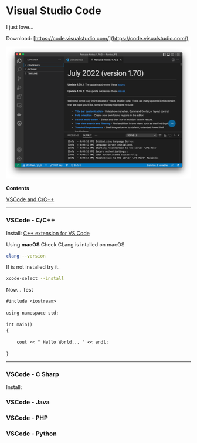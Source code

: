# Visual Studio Code

I just love...

Download: [https://code.visualstudio.com/](https://code.visualstudio.com/)

![](./images/001-VSCode.png)


**Contents**

[VSCode and C/C++](#vscode---cc)

___


### VSCode - C/C++

Install: [C++ extension for VS Code](https://marketplace.visualstudio.com/items?itemName=ms-vscode.cpptools)

Using **macOS**
Check CLang is intalled on macOS
```bash
clang --version
```
If is not installed try it.
```bash
xcode-select --install
```
Now... Test

```clang
#include <iostream>

using namespace std;

int main()
{

    cout << " Hello World... " << endl;

}

```

---


### VSCode - C Sharp

Install: 



### VSCode - Java


### VSCode - PHP


### VSCode - Python

